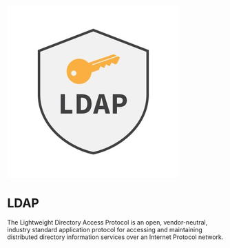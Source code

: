 ![Source Icon](thumbnail.jpg)

# LDAP

The Lightweight Directory Access Protocol is an open, vendor-neutral, industry standard application protocol for accessing and maintaining distributed directory information services over an Internet Protocol network.

